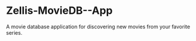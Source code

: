 # Zellis-MovieDB--App
A movie database application for discovering new movies from your favorite series. 
